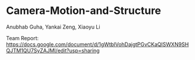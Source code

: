 # Camera-Motion-and-Structure
Anubhab Guha, Yankai Zeng, Xiaoyu Li

Team Report: https://docs.google.com/document/d/1gWtblVohDajgtPGvCKaQISWXN9SHQJTM1QU7SyZAJMI/edit?usp=sharing
